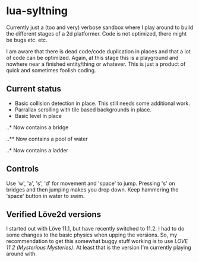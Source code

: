 # lua-syltning
Currently just a (too and very) verbose sandbox where I play around to build the different stages of a 2d platformer. Code is not optimized, there might be bugs etc. etc.

I am aware that there is dead code/code duplication in places and that a lot of code can be optimized. Again, at this stage this is a playground and nowhere near a finished entity/thing or whatever. This is just a product of quick and sometimes foolish coding.

## Current status
* Basic collision detection in place. This still needs some additional work.
* Parrallax scrolling with tile based backgrounds in place.
* Basic level in place

..* Now contains a bridge

..** Now contains a pool of water

..* Now contains a ladder

## Controls
Use 'w', 'a', 's', 'd' for movement and 'space' to jump. Pressing 's' on bridges and then jumping makes you drop down. Keep hammering the 'space' button in water to swim.

## Verified Löve2d versions
I started out with Löve 11.1, but have recently switched to 11.2. I had to do some changes to the basic physics when upping the versions. So, my recommendation to get this somewhat buggy stuff working is to use *LOVE 11.2 (Mysterious Mysteries)*. At least that is the version I'm currently playing around with.
